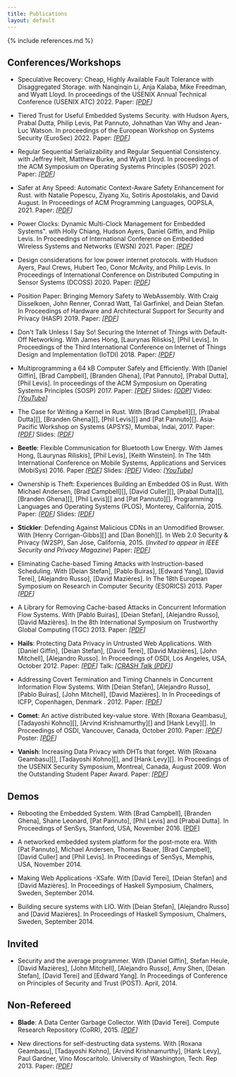 ```yaml
---
title: Publications
layout: default
---
```


{% include references.md %}

## Conferences/Workshops

* Speculative Recovery: Cheap, Highly Available Fault Tolerance with Disaggregated Storage. with Nanqinqin Li, Anja Kalaba, Mike Freedman, and Wyatt Lloyd. In proceedings of the USENIX Annual Technical Conference (USENIX ATC) 2022. Paper: _\[[PDF](/papers/2022-atc-specreds.pdf)\]_

* Tiered Trust for Useful Embedded Systems Security. with Hudson Ayers, Prabal Dutta, Philip Levis, Pat Pannuto, Johnathan Van Why and Jean-Luc Watson. In proceedings of the European Workshop on Systems Security (EuroSec) 2022. Paper: _\[[PDF](/papers/2022-eurosec-ayers.pdf)\]_

* Regular Sequential Serializability and Regular Sequential Consistency. with Jeffrey Helt, Matthew Burke, and Wyatt Lloyd. In proceedings of the ACM Symposium on Operating Systems Principles (SOSP) 2021. Paper: _\[[PDF](/papers/rss-sosp21.pdf)\]_

* Safer at Any Speed: Automatic Context-Aware Safety Enhancement for Rust. with Natalie Popescu, Ziyang Xu, Sotiris Apostolakis, and David August.
  In Proceedings of ACM Programming Languages, OOPSLA, 2021. Paper:
  _\[[PDF](/papers/nader-oopsla21.pdf)\]_

* Power Clocks: Dynamic Multi-Clock Management for Embedded Systems". with Holly Chiang, Hudson Ayers, Daniel Giffin, and Philip Levis.
  In Proceedings of International Conference on Embedded Wireless Systems and Networks (EWSN) 2021. Paper:
  _\[[PDF](/papers/2021-ewsn-chiang.pdf)\]_


- Design considerations for low power internet protocols. with Hudson Ayers, Paul Crews, Hubert Teo, Conor McAvity, and Philip Levis. In Proceedings of International Conference on Distributed Computing in Sensor Systems (DCOSS) 2020. Paper: _\[[PDF](/papers/2020-dcoss-ayers.pdf)\]_

* Position Paper: Bringing Memory Safety to WebAssembly. With Craig Disselkoen,
  John Renner, Conrad Watt, Tal Garfinkel, and Deian Stefan. In Proceedings of
  Hardware and Architectural Support for Security and Privacy (HASP) 2019. Paper:
  _\[[PDF](/papers/ms-wasm-hasp19.pdf)\]_

* Don't Talk Unless I Say So! Securing the Internet of Things with Default-Off
  Networking. With James Hong, [Laurynas Riliskis], [Phil Levis]. In
  Proceedings of the Third International Conference on Internet of Things
  Design and Implementation (IoTDI) 2018. Paper:
  _\[[PDF](/papers/bark-iotdi18.pdf)\]_

* Multiprogramming a 64 kB Computer Safely and Efficiently. With [Daniel
  Giffin], [Brad Campbell], [Branden Ghena], [Pat Pannuto], [Prabal Dutta],
  [Phil Levis]. In proceedings of the ACM Symposium on Operating
  Systems Principles (SOSP) 2017. Paper: _\[[PDF](/papers/tock-sosp2017.pdf)\]_
  Slides: _\[[ODP](/talks/tock-sosp2017.odp)\]_ Video: _\[[YouTube](https://youtu.be/BvA5fICr5Gk)\]_

* The Case for Writing a Kernel in Rust. With [Brad Campbell][], [Prabal Dutta][], [Branden Ghena][], [Phil Levis][] and [Pat Pannuto][]. Asia-Pacific Workshop on Systems (APSYS), Mumbai, Indai, 2017. Paper: _\[[PDF](/papers/rust-kernel-apsys2017.pdf)\]_ Slides: _\[[PDF](/talks/rust-kernel-apsys2017.pdf)\]_

* __Beetle__: Flexible Communication for Bluetooth Low Energy. With James
  Hong, [Laurynas Riliskis], [Phil Levis], [Keith Winstein]. In
  The 14th International Conference on Mobile Systems, Applications and
  Services (MobiSys) 2016. Paper _\[[PDF](/papers/beetle-mobisys2016.pdf)\]_
  Slides: _\[[PDF](/talks/beetle-mobisys2016.pdf)\]_ Video: _\[[YouTube](https://youtu.be/eW63Q4cRMj0)\]_

* Ownership is Theft: Experiences Building an Embedded OS in Rust. With Michael
  Andersen, [Brad Campbell][], [David Culler][], [Prabal Dutta][], [Branden
  Ghena][], [Phil Levis][] and [Pat Pannuto][]. Programming Languages and
  Operating Systems (PLOS), Monterey, California, 2015.
  Paper: _\[[PDF](/papers/tock-plos2015.pdf)\]_ Slides: _\[[PDF](/talks/tock-plos2015.pdf)\]_

* __Stickler__: Defending Against Malicious CDNs in an Unmodified Browser. With
  [Henry Corrigan-Gibbs][] and [Dan Boneh][]. In Web 2.0 Security & Privacy
  (W2SP), San Jose, California, 2015. (_Invited to appear in IEEE Security and
  Privacy Magazine_)
  Paper: _\[[PDF](/papers/stickler-w2sp15.pdf)\]_

* Eliminating Cache-based Timing Attacks with Instruction-based Scheduling. With [Deian Stefan], [Pablo Buiras], [Edward Yang], [David Terei], [Alejandro Russo], [David Mazières]. In The 18th European Symposium on Research in Computer Security (ESORICS) 2013. Paper _\[[PDF](/papers/eliminating-esorics2013.pdf)\]_

* A Library for Removing Cache-based Attacks in Concurrent Information Flow Systems. With [Pablo Buiras], [Deian Stefan], [Alejandro Russo], [David Mazières]. In the 8th International Symposium on Trustworthy Global Computing (TGC) 2013. Paper: _\[[PDF](/papers/resLIO-tgc2013.pdf)\]_

* __Hails__: Protecting Data Privacy in Untrusted Web Applications. With [Daniel Giffin], [Deian Stefan], [David Terei], [David Mazières], [John Mitchell], [Alejandro Russo]. In Proceedings of OSDI, Los Angeles, USA, October 2012. Paper: _\[[PDF](/papers/hails-osdi2012.pdf)\]_ Talk: _\[[CRASH Talk (PDF)](/papers/hails-crash2012.pdf)\]_

* Addressing Covert Termination and Timing Channels in Concurrent Information Flow Systems. With [Deian Stefan], [Alejandro Russo], [Pablo Buiras], [John Mitchell], [David Mazières]. In In Proceedings of ICFP, Copenhagen, Denmark . 2012. Paper: _\[[PDF](/papers/lio-icfp2012.pdf)\]_

* __Comet__: An active distributed key-value store. With [Roxana Geambasu], [Tadayoshi Kohno][], [Arvind Krishnamurthy][] and [Hank Levy][]. In Proceedings of OSDI, Vancouver, Canada, October 2010. 
Paper: _\[[PDF](/papers/comet-osdi2010.pdf)\]_ Poster: _\[[PDF](/papers/comet-poster.pdf)\]_

* __Vanish__: Increasing Data Privacy with DHTs that forget. With [Roxana Geambasu][], [Tadayoshi Kohno][], and [Hank Levy][]. In Proceedings of the USENIX Security Symposium, Montreal, Canada, August 2009.
Won the Outstanding Student Paper Award.
Paper: _\[[PDF](/papers/vanish-usenixsec09.pdf)\]_

## Demos

* Rebooting the Embedded System. With [Brad Campbell], [Branden Ghena], Shane Leonard, [Pat Pannuto], [Phil Levis] and [Prabal Dutta]. In Proceedings of SenSys, Stanford, USA, November 2016. \[[PDF](/papers/rebooting-sensys2016.pdf)\]

* A networked embedded system platform for the post-mote era. With [Pat Pannuto], Michael Andersen, Thomas Bauer, [Brad Campbell], [David Culler] and [Phil Levis]. In Proceedings of SenSys, Memphis, USA, November 2014.

* Making Web Applications -XSafe. With [David Terei], [Deian Stefan] and [David Mazières]. In Proceedings of Haskell Symposium, Chalmers, Sweden, September 2014.

* Building secure systems with LIO. With [Deian Stefan], [Alejandro Russo] and [David Mazières]. In Proceedings of Haskell Symposium, Chalmers, Sweden, September 2014.

## Invited

* Security and the average programmer. With [Daniel Giffin], Stefan Heule,
  [David Mazières], [John Mitchell], [Alejandro Russo], Amy Shen, [Deian
  Stefan], [David Terei] and [Edward Yang]. In Proceedings of Conference on
  Principles of Security and Trust (POST). April, 2014.

## Non-Refereed

* __Blade__: A Data Center Garbage Collector. With [David Terei]. Compute
  Research Repository (CoRR), 2015.
  _\[[PDF](http://arxiv.org/pdf/1504.02578v1)\]_

* New directions for self-destructing data systems. With [Roxana Geambasu], [Tadayoshi Kohno], [Arvind Krishnamurthy], [Hank Levy], Paul Gardner, Vino Moscaritolo. University of Washington, Tech. Rep 2013. Paper: _\[[PDF](/papers/wpid-uwtech2010)\]_

